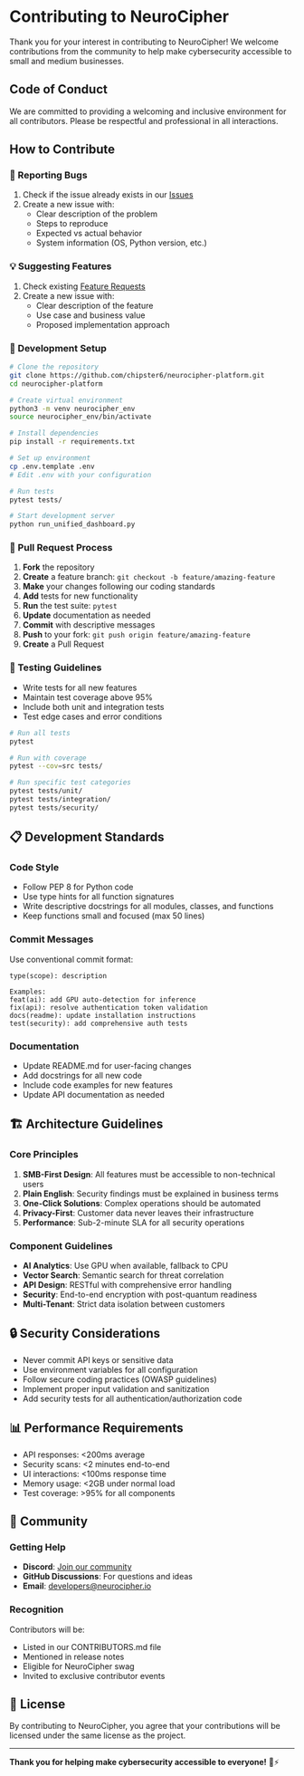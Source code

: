 # Contributing to NeuroCipher

Thank you for your interest in contributing to NeuroCipher! We welcome contributions from the community to help make cybersecurity accessible to small and medium businesses.

## Code of Conduct

We are committed to providing a welcoming and inclusive environment for all contributors. Please be respectful and professional in all interactions.

## How to Contribute

### 🐛 Reporting Bugs

1. Check if the issue already exists in our [Issues](https://github.com/chipster6/neurocipher-platform/issues)
2. Create a new issue with:
   - Clear description of the problem
   - Steps to reproduce
   - Expected vs actual behavior
   - System information (OS, Python version, etc.)

### 💡 Suggesting Features

1. Check existing [Feature Requests](https://github.com/chipster6/neurocipher-platform/issues?q=is%3Aissue+label%3Aenhancement)
2. Create a new issue with:
   - Clear description of the feature
   - Use case and business value
   - Proposed implementation approach

### 🔧 Development Setup

```bash
# Clone the repository
git clone https://github.com/chipster6/neurocipher-platform.git
cd neurocipher-platform

# Create virtual environment
python3 -m venv neurocipher_env
source neurocipher_env/bin/activate

# Install dependencies
pip install -r requirements.txt

# Set up environment
cp .env.template .env
# Edit .env with your configuration

# Run tests
pytest tests/

# Start development server
python run_unified_dashboard.py
```

### 📝 Pull Request Process

1. **Fork** the repository
2. **Create** a feature branch: `git checkout -b feature/amazing-feature`
3. **Make** your changes following our coding standards
4. **Add** tests for new functionality
5. **Run** the test suite: `pytest`
6. **Update** documentation as needed
7. **Commit** with descriptive messages
8. **Push** to your fork: `git push origin feature/amazing-feature`
9. **Create** a Pull Request

### 🧪 Testing Guidelines

- Write tests for all new features
- Maintain test coverage above 95%
- Include both unit and integration tests
- Test edge cases and error conditions

```bash
# Run all tests
pytest

# Run with coverage
pytest --cov=src tests/

# Run specific test categories
pytest tests/unit/
pytest tests/integration/
pytest tests/security/
```

## 📋 Development Standards

### Code Style

- Follow PEP 8 for Python code
- Use type hints for all function signatures
- Write descriptive docstrings for all modules, classes, and functions
- Keep functions small and focused (max 50 lines)

### Commit Messages

Use conventional commit format:

```
type(scope): description

Examples:
feat(ai): add GPU auto-detection for inference
fix(api): resolve authentication token validation
docs(readme): update installation instructions
test(security): add comprehensive auth tests
```

### Documentation

- Update README.md for user-facing changes
- Add docstrings for all new code
- Include code examples for new features
- Update API documentation as needed

## 🏗️ Architecture Guidelines

### Core Principles

1. **SMB-First Design**: All features must be accessible to non-technical users
2. **Plain English**: Security findings must be explained in business terms
3. **One-Click Solutions**: Complex operations should be automated
4. **Privacy-First**: Customer data never leaves their infrastructure
5. **Performance**: Sub-2-minute SLA for all security operations

### Component Guidelines

- **AI Analytics**: Use GPU when available, fallback to CPU
- **Vector Search**: Semantic search for threat correlation
- **API Design**: RESTful with comprehensive error handling
- **Security**: End-to-end encryption with post-quantum readiness
- **Multi-Tenant**: Strict data isolation between customers

## 🔒 Security Considerations

- Never commit API keys or sensitive data
- Use environment variables for all configuration
- Follow secure coding practices (OWASP guidelines)
- Implement proper input validation and sanitization
- Add security tests for all authentication/authorization code

## 📊 Performance Requirements

- API responses: <200ms average
- Security scans: <2 minutes end-to-end
- UI interactions: <100ms response time
- Memory usage: <2GB under normal load
- Test coverage: >95% for all components

## 🤝 Community

### Getting Help

- **Discord**: [Join our community](https://discord.gg/neurocipher)
- **GitHub Discussions**: For questions and ideas
- **Email**: developers@neurocipher.io

### Recognition

Contributors will be:
- Listed in our CONTRIBUTORS.md file
- Mentioned in release notes
- Eligible for NeuroCipher swag
- Invited to exclusive contributor events

## 📄 License

By contributing to NeuroCipher, you agree that your contributions will be licensed under the same license as the project.

---

**Thank you for helping make cybersecurity accessible to everyone!** 🧠⚡